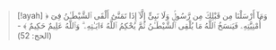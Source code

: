 > [!ayah]
﴿ وَمَآ أَرْسَلْنَا مِن قَبْلِكَ مِن رَّسُولٍۢ وَلَا نَبِىٍّ إِلَّآ إِذَا تَمَنَّىٰٓ أَلْقَى ٱلشَّيْطَـٰنُ فِىٓ أُمْنِيَّتِهِۦ فَيَنسَخُ ٱللَّهُ مَا يُلْقِى ٱلشَّيْطَـٰنُ ثُمَّ يُحْكِمُ ٱللَّهُ ءَايَـٰتِهِۦ ۗ وَٱللَّهُ عَلِيمٌ حَكِيمٌ ﴾ - (الحج: 52)